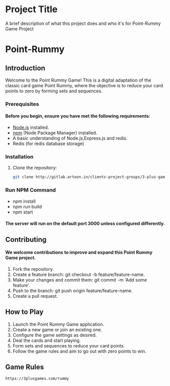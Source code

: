 # Project Title

A brief description of what this project does and who it's for Point-Rummy Game Project

# Point-Rummy

## Introduction

Welcome to the Point Rummy Game! This is a digital adaptation of the classic card game Point Rummy, where the objective is to reduce your card points to zero by forming sets and sequences.


### Prerequisites

#### Before you begin, ensure you have met the following requirements:

- [Node.js](https://nodejs.org/) installed.
- [npm](https://www.npmjs.com/) (Node Package Manager) installed.
- A basic understanding of Node.js,Express.js and redis.
- Redis (for redis database storage)

### Installation

1. Clone the repository:

   ```bash
   git clone http://gitlab.artoon.in/clients-project-groups/3-plus-games/3games-rummy/rummy-node-3games.git

### Run NPM Command

- npm install
- npm run build
- npm start

#### The server will run on the default port 3000 unless configured differently.

## Contributing

#### We welcome contributions to improve and expand this Point Rummy Game project.

1. Fork the repository.
2. Create a feature branch: git checkout -b feature/feature-name.
3. Make your changes and commit them: git commit -m 'Add some feature'.
4. Push to the branch: git push origin feature/feature-name.
5. Create a pull request.


## How to Play

1. Launch the Point Rummy Game application.
2. Create a new game or join an existing one.
3. Configure the game settings as desired.
4. Deal the cards and start playing.
5. Form sets and sequences to reduce your card points.
6. Follow the game rules and aim to go out with zero points to win.


## Game Rules

```bash
https://3plusgames.com/rummy


